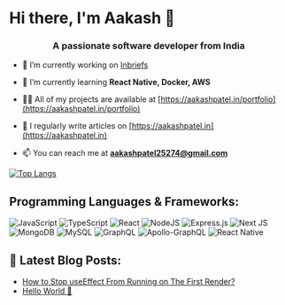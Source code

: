 # Hi there, I'm Aakash 👋

<h3 align="center">A passionate software developer from India</h3>

- 🔭 I’m currently working on [Inbriefs](https://github.com/itsaakashpatel/inbriefs-app)

- 🌱 I’m currently learning **React Native, Docker, AWS**

- 👨‍💻 All of my projects are available at [https://aakashpatel.in/portfolio](https://aakashpatel.in/portfolio)

- 📝 I regularly write articles on [https://aakashpatel.in](https://aakashpatel.in)

- 📫 You can reach me at **aakashpatel25274@gmail.com**

[![Top Langs](https://github-readme-stats.vercel.app/api/top-langs/?username=itsaakashpatel&layout=compact)](https://github.com/anuraghazra/github-readme-stats)

## Programming Languages & Frameworks:

![JavaScript](https://img.shields.io/badge/javascript-%23323330.svg?style=for-the-badge&logo=javascript&logoColor=%23F7DF1E)
![TypeScript](https://img.shields.io/badge/typescript-%23007ACC.svg?style=for-the-badge&logo=typescript&logoColor=white)
![React](https://img.shields.io/badge/react-%2320232a.svg?style=for-the-badge&logo=react&logoColor=%2361DAFB)
![NodeJS](https://img.shields.io/badge/node.js-6DA55F?style=for-the-badge&logo=node.js&logoColor=white)
![Express.js](https://img.shields.io/badge/express.js-%23404d59.svg?style=for-the-badge&logo=express&logoColor=%2361DAFB)
![Next JS](https://img.shields.io/badge/Next-black?style=for-the-badge&logo=next.js&logoColor=white)
![MongoDB](https://img.shields.io/badge/MongoDB-%234ea94b.svg?style=for-the-badge&logo=mongodb&logoColor=white)
![MySQL](https://img.shields.io/badge/mysql-%2300f.svg?style=for-the-badge&logo=mysql&logoColor=white)
![GraphQL](https://img.shields.io/badge/-GraphQL-E10098?style=for-the-badge&logo=graphql&logoColor=white)
![Apollo-GraphQL](https://img.shields.io/badge/-ApolloGraphQL-311C87?style=for-the-badge&logo=apollo-graphql)
![React Native](https://img.shields.io/badge/react_native-%2320232a.svg?style=for-the-badge&logo=react&logoColor=%2361DAFB)

## 📕 Latest Blog Posts:

<!-- BLOG-POST-LIST:START -->
- [How to Stop useEffect From Running on The First Render?](https://aakashpatel.in/how-to-stop-useeffect-from-running-on-the-first-render)
- [Hello World  👋](https://aakashpatel.in/hello-world)
<!-- BLOG-POST-LIST:END -->
